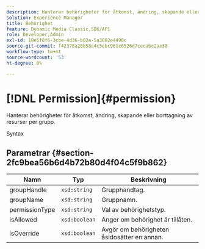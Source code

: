 ```yaml
---
description: Hanterar behörigheter för åtkomst, ändring, skapande eller borttagning av resurser per grupp.
solution: Experience Manager
title: Behörighet
feature: Dynamic Media Classic,SDK/API
role: Developer,Admin
exl-id: 18e5f8f6-3cbe-4d36-b02a-5a3002e4498c
source-git-commit: f42378a20b58e4c5ebc961c6526d7cecabc2ae38
workflow-type: tm+mt
source-wordcount: '53'
ht-degree: 0%

---
```


# [!DNL Permission]{#permission}

Hanterar behörigheter för åtkomst, ändring, skapande eller borttagning av resurser per grupp.

Syntax

## Parametrar {#section-2fc9bea56b6d4b72b80d4f04c5f9b862}

| Namn | Typ | Beskrivning |
|---|---|---|
| groupHandle | `xsd:string` | Grupphandtag. |
| groupName | `xsd:string` | Gruppnamn. |
| permissionType | `xsd:string` | Val av behörighetstyp. |
| isAllowed | `xsd:boolean` | Anger om behörighet är tillåten. |
| isOverride | `xsd:boolean` | Avgör om behörigheten åsidosätter en annan. |

